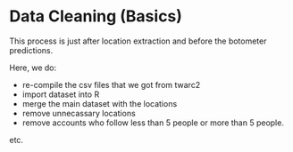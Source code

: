 # Data Cleaning (Basics)

This process is just after location extraction and before the botometer predictions.

Here, we do: 
- re-compile the csv files that we got from twarc2
- import dataset into R
- merge the main dataset with the locations
- remove unnecassary locations
- remove accounts who follow less than 5 people or more than 5 people.

etc.
